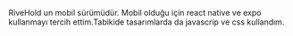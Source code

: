 RiveHold un mobil sürümüdür. Mobil olduğu için react native ve expo kullanmayı tercih ettim.Tabikide tasarımlarda da javascrip ve css kullandım. 
